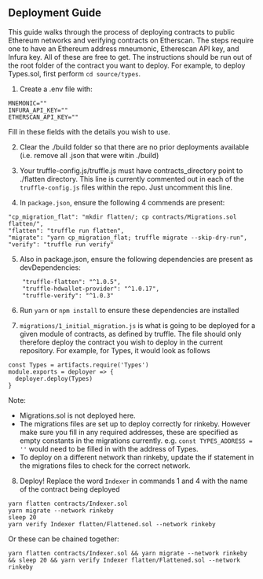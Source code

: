 ## Deployment Guide

This guide walks through the process of deploying contracts to public Ethereum networks and verifying contracts on Etherscan. The steps require one to have an Ethereum address mneumonic, Etherescan API key, and Infura key. All of these are free to get. The instructions should be run out of the root folder of the contract you want to deploy. For example, to deploy Types.sol, first perform `cd source/types`.

1. Create a .env file with:
```
MNEMONIC=""
INFURA_API_KEY=""
ETHERSCAN_API_KEY=""
```
Fill in these fields with the details you wish to use.

2. Clear the ./build folder so that there are no prior deployments available (i.e. remove all .json that were witin ./build)

3. Your truffle-config.js/truffle.js must have contracts_directory point to ./flatten directory. This line is currently commented out in each of the `truffle-config.js` files within the repo. Just uncomment this line.

4. In `package.json`, ensure the following 4 commends are present:
```
"cp_migration_flat": "mkdir flatten/; cp contracts/Migrations.sol flatten/",
"flatten": "truffle run flatten",
"migrate": "yarn cp_migration_flat; truffle migrate --skip-dry-run",
"verify": "truffle run verify"
```

5. Also in package.json, ensure the following dependencies are present as devDependencies:
```
    "truffle-flatten": "^1.0.5",
    "truffle-hdwallet-provider": "^1.0.17",
    "truffle-verify": "^1.0.3"
```

6. Run `yarn` or `npm install` to ensure these dependencies are installed

7. `migrations/1_initial_migration.js` is what is going to be deployed for a given module of contracts, as defined by truffle. The file should only therefore deploy the contract you wish to deploy in the current repository. For example, for Types, it would look as follows
```
const Types = artifacts.require('Types')
module.exports = deployer => {
  deployer.deploy(Types)
}
```
Note:
- Migrations.sol is not deployed here.
- The migrations files are set up to deploy correctly for rinkeby. However make sure you fill in any required addresses, these are specified as empty constants in the migrations currently. e.g. `const TYPES_ADDRESS = ''` would need to be filled in with the address of Types.
- To deploy on a different network than rinkeby, update the if statement in the migrations files to check for the correct network.

8. Deploy!
Replace the word `Indexer` in commands 1 and 4 with the name of the contract being deployed
```
yarn flatten contracts/Indexer.sol
yarn migrate --network rinkeby
sleep 20
yarn verify Indexer flatten/Flattened.sol --network rinkeby
```
Or these can be chained together:
```
yarn flatten contracts/Indexer.sol && yarn migrate --network rinkeby && sleep 20 && yarn verify Indexer flatten/Flattened.sol --network rinkeby
```

